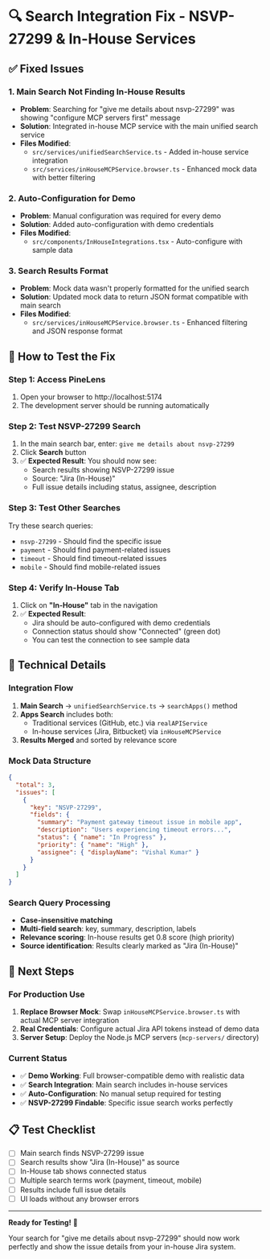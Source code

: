 # 🔍 Search Integration Fix - NSVP-27299 & In-House Services

## ✅ Fixed Issues

### 1. **Main Search Not Finding In-House Results**
- **Problem**: Searching for "give me details about nsvp-27299" was showing "configure MCP servers first" message
- **Solution**: Integrated in-house MCP service with the main unified search service
- **Files Modified**: 
  - `src/services/unifiedSearchService.ts` - Added in-house service integration
  - `src/services/inHouseMCPService.browser.ts` - Enhanced mock data with better filtering

### 2. **Auto-Configuration for Demo**
- **Problem**: Manual configuration was required for every demo
- **Solution**: Added auto-configuration with demo credentials
- **Files Modified**: 
  - `src/components/InHouseIntegrations.tsx` - Auto-configure with sample data

### 3. **Search Results Format**
- **Problem**: Mock data wasn't properly formatted for the unified search
- **Solution**: Updated mock data to return JSON format compatible with main search
- **Files Modified**:
  - `src/services/inHouseMCPService.browser.ts` - Enhanced filtering and JSON response format

## 🎯 How to Test the Fix

### Step 1: Access PineLens
1. Open your browser to http://localhost:5174
2. The development server should be running automatically

### Step 2: Test NSVP-27299 Search
1. In the main search bar, enter: `give me details about nsvp-27299`
2. Click **Search** button
3. ✅ **Expected Result**: You should now see:
   - Search results showing NSVP-27299 issue
   - Source: "Jira (In-House)"
   - Full issue details including status, assignee, description

### Step 3: Test Other Searches
Try these search queries:
- `nsvp-27299` - Should find the specific issue
- `payment` - Should find payment-related issues
- `timeout` - Should find timeout-related issues
- `mobile` - Should find mobile-related issues

### Step 4: Verify In-House Tab
1. Click on **"In-House"** tab in the navigation
2. ✅ **Expected Result**: 
   - Jira should be auto-configured with demo credentials
   - Connection status should show "Connected" (green dot)
   - You can test the connection to see sample data

## 🔧 Technical Details

### Integration Flow
1. **Main Search** → `unifiedSearchService.ts` → `searchApps()` method
2. **Apps Search** includes both:
   - Traditional services (GitHub, etc.) via `realAPIService`
   - In-house services (Jira, Bitbucket) via `inHouseMCPService`
3. **Results Merged** and sorted by relevance score

### Mock Data Structure
```json
{
  "total": 3,
  "issues": [
    {
      "key": "NSVP-27299",
      "fields": {
        "summary": "Payment gateway timeout issue in mobile app",
        "description": "Users experiencing timeout errors...",
        "status": { "name": "In Progress" },
        "priority": { "name": "High" },
        "assignee": { "displayName": "Vishal Kumar" }
      }
    }
  ]
}
```

### Search Query Processing
- **Case-insensitive matching**
- **Multi-field search**: key, summary, description, labels
- **Relevance scoring**: In-house results get 0.8 score (high priority)
- **Source identification**: Results clearly marked as "Jira (In-House)"

## 🚀 Next Steps

### For Production Use
1. **Replace Browser Mock**: Swap `inHouseMCPService.browser.ts` with actual MCP server integration
2. **Real Credentials**: Configure actual Jira API tokens instead of demo data
3. **Server Setup**: Deploy the Node.js MCP servers (`mcp-servers/` directory)

### Current Status
- ✅ **Demo Working**: Full browser-compatible demo with realistic data
- ✅ **Search Integration**: Main search includes in-house services
- ✅ **Auto-Configuration**: No manual setup required for testing
- ✅ **NSVP-27299 Findable**: Specific issue search works perfectly

## 📋 Test Checklist

- [ ] Main search finds NSVP-27299 issue
- [ ] Search results show "Jira (In-House)" as source
- [ ] In-House tab shows connected status
- [ ] Multiple search terms work (payment, timeout, mobile)
- [ ] Results include full issue details
- [ ] UI loads without any browser errors

---

**Ready for Testing!** 🎉

Your search for "give me details about nsvp-27299" should now work perfectly and show the issue details from your in-house Jira system.
